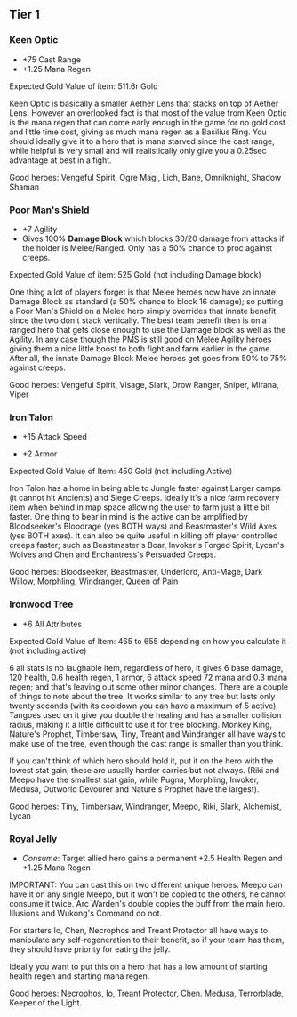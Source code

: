 ## Tier 1

### Keen Optic

* +75 Cast Range
* +1.25 Mana Regen

Expected Gold Value of item: 511.6r Gold

Keen Optic is basically a smaller Aether Lens that stacks on top of Aether Lens. However an overlooked fact is that most of the value from Keen Optic is the mana regen that can come early enough in the game for no gold cost and little time cost, giving as much mana regen as a Basilius Ring. You should ideally give it to a hero that is mana starved since the cast range, while helpful is very small and will realistically only give you a 0.25sec advantage at best in a fight.

Good heroes: Vengeful Spirit, Ogre Magi, Lich, Bane, Omniknight, Shadow Shaman

<!--- 316.6r gold for 250 cast range, 95 gold for 75 cast range --->

### Poor Man's Shield

* +7 Agility
* Gives 100% **Damage Block** which blocks 30/20 damage from attacks if the holder is Melee/Ranged. Only has a 50% chance to proc against creeps.

Expected Gold Value of item: 525 Gold (not including Damage block)

One thing a lot of players forget is that Melee heroes now have an innate Damage Block as standard (a 50% chance to block 16 damage); so putting a Poor Man's Shield on a Melee hero simply overrides that innate benefit since the two don't stack vertically. The best team benefit then is on a ranged hero that gets close enough to use the Damage block as well as the Agility. In any case though the PMS is still good on Melee Agility heroes giving them a nice little boost to both fight and farm earlier in the game. After all, the innate Damage Block Melee heroes get goes from 50% to 75% against creeps.

Good heroes: Vengeful Spirit, Visage, Slark, Drow Ranger, Sniper, Mirana, Viper

### Iron Talon

* +15 Attack Speed
+ +2 Armor

Expected Gold Value of Item: 450 Gold (not including Active)

Iron Talon has a home in being able to Jungle faster against Larger camps (it cannot hit Ancients) and Siege Creeps. Ideally it's a nice farm recovery item when behind in map space allowing the user to farm just a little bit faster. One thing to bear in mind is the active can be amplified by Bloodseeker's Bloodrage (yes BOTH ways) and Beastmaster's Wild Axes (yes BOTH axes). It can also be quite useful in killing off player controlled creeps faster; such as Beastmaster's Boar, Invoker's Forged Spirit, Lycan's Wolves and Chen and Enchantress's Persuaded Creeps.

Good heroes: Bloodseeker, Beastmaster, Underlord, Anti-Mage, Dark Willow, Morphling, Windranger, Queen of Pain

### Ironwood Tree

* +6 All Attributes

Expected Gold Value of Item: 465 to 655 depending on how you calculate it (not including active)

6 all stats is no laughable item, regardless of hero, it gives 6 base damage, 120 health, 0.6 health regen, 1 armor, 6 attack speed 72 mana and 0.3 mana regen; and that's leaving out some other minor changes. There are a couple of things to note about the tree. It works similar to any tree but lasts only twenty seconds (with its cooldown you can have a maximum of 5 active), Tangoes used on it give you double the healing and has a smaller collision radius, making it a little difficult to use it for tree blocking. Monkey King, Nature's Prophet, Timbersaw, Tiny, Treant and Windranger all have ways to make use of the tree, even though the cast range is smaller than you think.

If you can't think of which hero should hold it, put it on the hero with the lowest stat gain, these are usually harder carries but not always. (Riki and Meepo have the smallest stat gain, while Pugna, Morphling, Invoker, Medusa, Outworld Devourer and Nature's Prophet have the largest).

Good heroes: Tiny, Timbersaw, Windranger, Meepo, Riki, Slark, Alchemist, Lycan

### Royal Jelly

* *Consume*: Target allied hero gains a permanent +2.5 Health Regen and +1.25 Mana Regen

IMPORTANT: You can cast this on two different unique heroes. Meepo can have it on any single Meepo, but it won't be copied to the others, he cannot consume it twice. Arc Warden's double copies the buff from the main hero. Illusions and Wukong's Command do not.

For starters Io, Chen, Necrophos and Treant Protector all have ways to manipulate any self-regeneration to their benefit, so if your team has them, they should have priority for eating the jelly.

Ideally you want to put this on a hero that has a low amount of starting health regen and starting mana regen.

Good heroes: Necrophos, Io, Treant Protector, Chen. Medusa, Terrorblade, Keeper of the Light.
